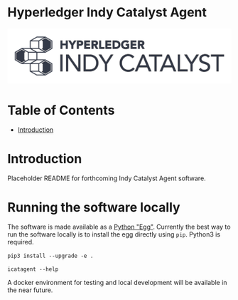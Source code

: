 # Hyperledger Indy Catalyst Agent <!-- omit in toc -->

![logo](/docs/assets/indy-catalyst-logo-bw.png)

# Table of Contents <!-- omit in toc -->

- [Introduction](#introduction)

# Introduction

Placeholder README for forthcoming Indy Catalyst Agent software.

# Running the software locally

The software is made available as a [Python "Egg"](https://wiki.python.org/moin/egg). Currently the best way to run the software locally is to install the egg directly using `pip`. Python3 is required.

```
pip3 install --upgrade -e .
```

```
icatagent --help
```

A docker environment for testing and local development will be available in the near future.
